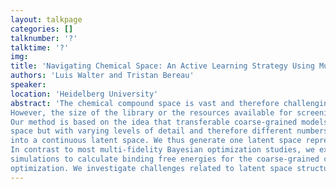 ```yaml
---
layout: talkpage
categories: []
talknumber: '?'
talktime: '?'
img:
title: 'Navigating Chemical Space: An Active Learning Strategy Using Multi-Level Coarse-Graining'
authors: 'Luis Walter and Tristan Bereau'
speaker: 
location: 'Heidelberg University'
abstract: 'The chemical compound space is vast and therefore challenging to explore. To navigate this space, conventional methods directly screen extensive compound libraries. 
However, the size of the library or the resources available for screening limit this strategy. We explore a different approach to chemical space exploration using a multi-level coarse-graining method. 
Our method is based on the idea that transferable coarse-grained models can compress chemical space into different resolutions. Each level of coarse-graining represents the same region of chemical 
space but with varying levels of detail and therefore different numbers of total possible molecules. To discover target compounds, we first use an autoencoder to transform the discrete molecular space 
into a continuous latent space. We thus generate one latent space representation for each level of resolution. Within these latent spaces, we run a multi-level Bayesian optimization-based active learning cycle.
In contrast to most multi-fidelity Bayesian optimization studies, we explore this approach for varying resolutions rather than varying runtime and accuracy. For the active learning cycle, we use molecular dynamics
simulations to calculate binding free energies for the coarse-grained compounds. We use lower fidelity levels for the chemical space exploration and higher fidelity levels for the exploitation phase of our compound 
optimization. We investigate challenges related to latent space structure and the efficiency of the multi-fidelity approach.'
---
```

